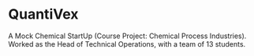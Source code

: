 # QuantiVex
A Mock Chemical StartUp (Course Project: Chemical Process Industries). Worked as the Head of Technical Operations, with a team of 13 students.
